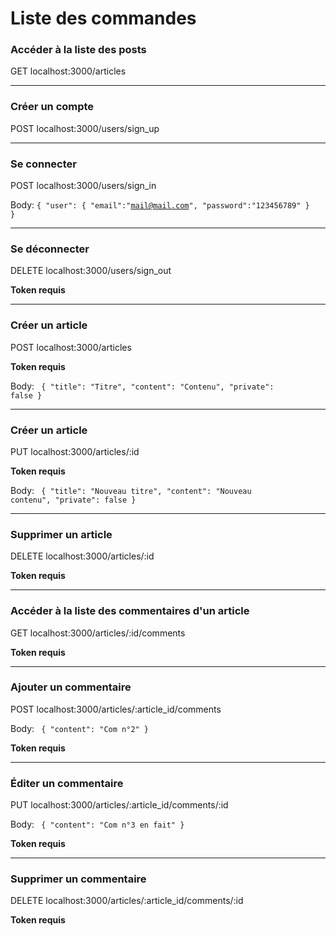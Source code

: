 # Liste des commandes

### Accéder à la liste des posts
GET
localhost:3000/articles

<hr>

### Créer un compte
POST
localhost:3000/users/sign_up

<hr>

### Se connecter
POST
localhost:3000/users/sign_in

Body: 
<code>{
    "user": {
        "email":"mail@mail.com",
        "password":"123456789"
    }
}</code>

<hr>

### Se déconnecter
DELETE
localhost:3000/users/sign_out

**Token requis**

<hr>

### Créer un article
POST
localhost:3000/articles

**Token requis**

Body: 
<code>
    {
      "title": "Titre",
      "content": "Contenu",
      "private": false
    }
</code>

<hr>

### Créer un article
PUT
localhost:3000/articles/:id

**Token requis**

Body: 
<code>
    {
      "title": "Nouveau titre",
      "content": "Nouveau contenu",
      "private": false
    }
</code>

<hr>

### Supprimer un article
DELETE
localhost:3000/articles/:id

**Token requis**

<hr>

### Accéder à la liste des commentaires d'un article
GET
localhost:3000/articles/:id/comments

**Token requis**

<hr>

### Ajouter un commentaire
POST
localhost:3000/articles/:article_id/comments

Body: 
<code>
    {
      "content": "Com n°2"
    }
</code>

**Token requis**

<hr>

### Éditer un commentaire
PUT
localhost:3000/articles/:article_id/comments/:id

Body: 
<code>
    {
      "content": "Com n°3 en fait"
    }
</code>

**Token requis**

<hr>

### Supprimer un commentaire
DELETE
localhost:3000/articles/:article_id/comments/:id

**Token requis**